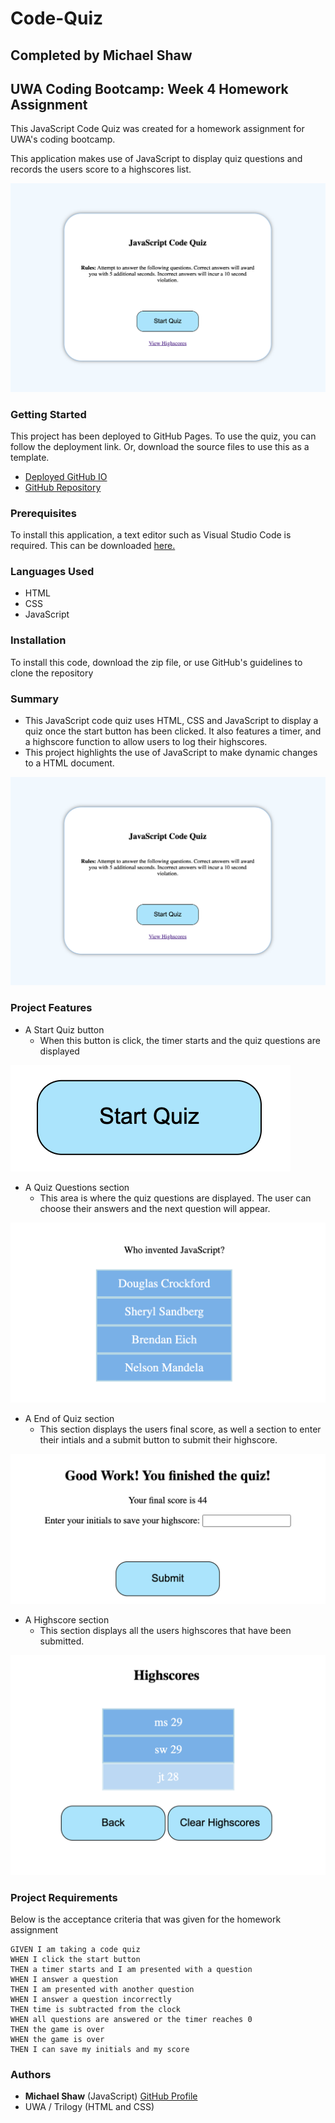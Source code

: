 # Code-Quiz

## Completed by Michael Shaw 
## UWA Coding Bootcamp: Week 4 Homework Assignment

This JavaScript Code Quiz was created for a homework assignment for UWA's coding bootcamp.

This application makes use of JavaScript to display quiz questions and records the users score to a highscores list. 

![](./screenshots/landing-page.png)

### Getting Started

This project has been deployed to GitHub Pages. To use the quiz, you can follow the deployment link. Or, download the source files to use this as a template.

* [Deployed GitHub IO](https://michaelshxw.github.io/Code-Quiz/)
* [GitHub Repository](https://github.com/michaelshxw/Code-Quiz)

### Prerequisites
To install this application, a text editor such as Visual Studio Code is required. This can be downloaded [here.](https://code.visualstudio.com/download)

### Languages Used
* HTML 
* CSS
* JavaScript

### Installation
To install this code, download the zip file, or use GitHub's guidelines to clone the repository

### Summary
* This JavaScript code quiz uses HTML, CSS and JavaScript to display a quiz once the start button has been clicked. It also features a timer, and a highscore function to allow users to log their highscores.
* This project highlights the use of JavaScript to make dynamic changes to a HTML document.

![](./screenshots/landing-page.png)

### Project Features
* A Start Quiz button
    * When this button is click, the timer starts and the quiz questions are displayed

![](./screenshots/start-button.png)

* A Quiz Questions section
    * This area is where the quiz questions are displayed. The user can choose their answers and the next question will appear.

![](./screenshots/quiz-questions.png)

* A End of Quiz section 
    * This section displays the users final score, as well a section to enter their intials and a submit button to submit their highscore.

![](./screenshots/end-quiz.png)

* A Highscore section 
    * This section displays all the users highscores that have been submitted.

![](./screenshots/highscores.png)
    
### Project Requirements 

Below is the acceptance criteria that was given for the homework assignment
```
GIVEN I am taking a code quiz
WHEN I click the start button
THEN a timer starts and I am presented with a question
WHEN I answer a question
THEN I am presented with another question
WHEN I answer a question incorrectly
THEN time is subtracted from the clock
WHEN all questions are answered or the timer reaches 0
THEN the game is over
WHEN the game is over
THEN I can save my initials and my score
```

### Authors
* **Michael Shaw** (JavaScript) [GitHub Profile](https://github.com/michaelshxw)
* UWA / Trilogy (HTML and CSS)
